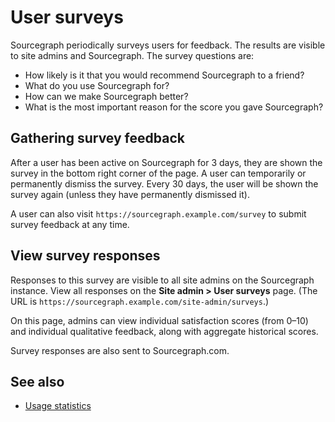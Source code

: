 # User surveys

Sourcegraph periodically surveys users for feedback. The results are visible to site admins and Sourcegraph. The survey questions are:

- How likely is it that you would recommend Sourcegraph to a friend?
- What do you use Sourcegraph for?
- How can we make Sourcegraph better?
- What is the most important reason for the score you gave Sourcegraph?

## Gathering survey feedback

After a user has been active on Sourcegraph for 3 days, they are shown the survey in the bottom right corner of the page. A user can temporarily or permanently dismiss the survey. Every 30 days, the user will be shown the survey again (unless they have permanently dismissed it).

A user can also visit `https://sourcegraph.example.com/survey` to submit survey feedback at any time.

## View survey responses

Responses to this survey are visible to all site admins on the Sourcegraph instance. View all responses on the **Site admin > User surveys** page. (The URL is `https://sourcegraph.example.com/site-admin/surveys`.)

On this page, admins can view individual satisfaction scores (from 0–10) and individual qualitative feedback, along with aggregate historical scores.

Survey responses are also sent to Sourcegraph.com.

## See also 

- [Usage statistics](usage_statistics.md)
